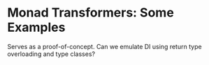 # Monad Transformers: Some Examples

Serves as a proof-of-concept. Can we emulate DI using return type overloading and type classes?
